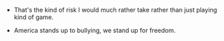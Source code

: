 - That's the kind of risk I would much rather take rather than just playing kind of game.

- America stands up to bullying, we stand up for freedom.

